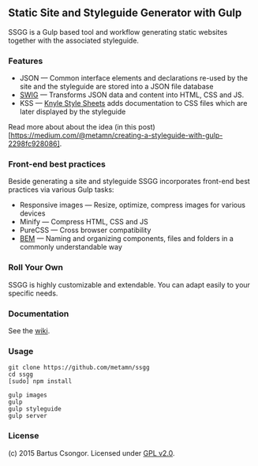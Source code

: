 ## Static Site and Styleguide Generator with Gulp

SSGG is a Gulp based tool and workflow generating static websites together with the associated styleguide.

### Features

* JSON &mdash; Common interface elements and declarations re-used by the site and the styleguide are stored into a JSON file database
* [SWIG](http://paularmstrong.github.io/swig/) &mdash; Transforms JSON data and content into HTML, CSS and JS.
* KSS &mdash; [Knyle Style Sheets](http://warpspire.com/kss/) adds documentation to CSS files which are later displayed by the styleguide

Read more about about the idea (in this post)[https://medium.com/@metamn/creating-a-styleguide-with-gulp-2298fc928086].

### Front-end best practices

Beside generating a site and styleguide SSGG incorporates front-end best practices via various Gulp tasks:

* Responsive images &mdash; Resize, optimize, compress images for various devices
* Minify &mdash; Compress HTML, CSS and JS
* PureCSS &mdash; Cross browser compatibility
* [BEM](https://en.bem.info/) &mdash; Naming and organizing components, files and folders in a commonly understandable way

### Roll Your Own

SSGG is highly customizable and extendable. You can adapt easily to your specific needs.

### Documentation

See the [wiki](https://github.com/metamn/ssgg/wiki).

### Usage

```
git clone https://github.com/metamn/ssgg
cd ssgg
[sudo] npm install
```

```
gulp images
gulp
gulp styleguide
gulp server
```

### License
(c) 2015 Bartus Csongor. Licensed under [GPL v2.0](http://choosealicense.com/licenses/gpl-2.0/).
